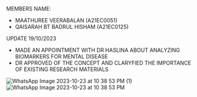 MEMBERS NAME:
 - MAATHUREE VEERABALAN (A21EC0051)
 - QAISARAH BT BADRUL HISHAM (A21EC0125) 


UPDATE 19/10/2023
- MADE AN APPOINTMENT WITH DR HASLINA ABOUT ANALYZING BIOMARKERS FOR MENTAL DISEASE
- DR APPROVED OF THE CONCEPT AND CLARYFIED THE IMPORTANCE OF EXISTING RESEARCH MATERIALS
  
![WhatsApp Image 2023-10-23 at 10 38 53 PM (1)](https://github.com/NiesHW/SECB3203_P4B/assets/102653927/a5592180-41b6-4171-a190-01c7d35933ff)
![WhatsApp Image 2023-10-23 at 10 38 53 PM](https://github.com/NiesHW/SECB3203_P4B/assets/102653927/16216017-bc8b-4a9b-9eff-e55632e33dcf)
